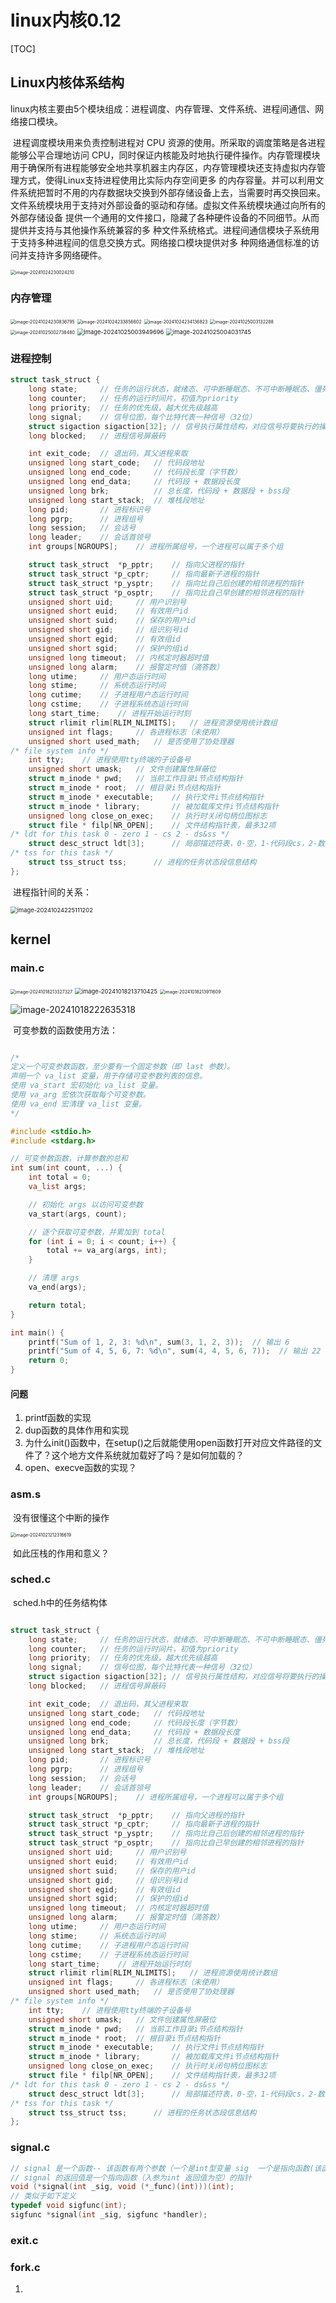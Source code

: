 # linux内核0.12

[TOC]



## Linux内核体系结构

​		linux内核主要由5个模块组成：进程调度、内存管理、文件系统、进程间通信、网络接口模块。

​		进程调度模块用来负责控制进程对 CPU 资源的使用。所采取的调度策略是各进程能够公平合理地访问 CPU，同时保证内核能及时地执行硬件操作。内存管理模块用于确保所有进程能够安全地共享机器主内存区，内存管理模块还支持虚拟内存管理方式，使得Linux支持进程使用比实际内存空间更多 的内存容量。并可以利用文件系统把暂时不用的内存数据块交换到外部存储设备上去，当需要时再交换回来。文件系统模块用于支持对外部设备的驱动和存储。虚拟文件系统模块通过向所有的外部存储设备 提供一个通用的文件接口，隐藏了各种硬件设备的不同细节。从而提供并支持与其他操作系统兼容的多 种文件系统格式。进程间通信模块子系统用于支持多种进程间的信息交换方式。网络接口模块提供对多 种网络通信标准的访问并支持许多网络硬件。

<img src="images/linux内核0.12/image-20241024230024210.png" alt="image-20241024230024210" style="zoom: 50%;" />

### 内存管理

<img src="images/linux内核0.12/image-20241024230836795.png" alt="image-20241024230836795" style="zoom: 50%;" />





<img src="images/linux内核0.12/image-20241024233856602.png" alt="image-20241024233856602" style="zoom:50%;" />





<img src="images/linux内核0.12/image-20241024234136823.png" alt="image-20241024234136823" style="zoom:50%;" />



<img src="images/linux内核0.12/image-20241025003132288.png" alt="image-20241025003132288" style="zoom:50%;" />



<img src="images/linux内核0.12/image-20241025002738480.png" alt="image-20241025002738480" style="zoom:50%;" />



<img src="images/linux内核0.12/image-20241025003949696.png" alt="image-20241025003949696" style="zoom:67%;" />



<img src="images/linux内核0.12/image-20241025004031745.png" alt="image-20241025004031745" style="zoom:67%;" />





### 进程控制

```C
struct task_struct {
	long state;		// 任务的运行状态，就绪态、可中断睡眠态、不可中断睡眠态、僵死态、停止态
	long counter;	// 任务的运行时间片，初值为priority
	long priority;	// 任务的优先级，越大优先级越高
	long signal;	// 信号位图，每个比特代表一种信号（32位）
	struct sigaction sigaction[32];	// 信号执行属性结构，对应信号将要执行的操作和标志信息
	long blocked;	// 进程信号屏蔽码

	int exit_code;	// 退出码，其父进程来取
	unsigned long start_code;	// 代码段地址
    unsigned long end_code;		// 代码段长度（字节数）
    unsigned long end_data;		// 代码段 + 数据段长度
    unsigned long brk;			// 总长度，代码段 + 数据段 + bss段
    unsigned long start_stack;	// 堆栈段地址
	long pid;		// 进程标识号
    long pgrp;		// 进程组号
    long session;	// 会话号
    long leader;	// 会话首领号
	int	groups[NGROUPS];	// 进程所属组号，一个进程可以属于多个组 

	struct task_struct	*p_pptr;	// 指向父进程的指针
    struct task_struct *p_cptr;		// 指向最新子进程的指针
    struct task_struct *p_ysptr;	// 指向比自己后创建的相邻进程的指针
    struct task_struct *p_osptr;	// 指向比自己早创建的相邻进程的指针
	unsigned short uid;		// 用户识别号
    unsigned short euid;	// 有效用户id
    unsigned short suid;	// 保存的用户id
	unsigned short gid;		// 组识别号id
    unsigned short egid;	// 有效组id
    unsigned short sgid;	// 保护的组id
	unsigned long timeout;	// 内核定时器超时值
    unsigned long alarm;	// 报警定时值（滴答数）
	long utime;		// 用户态运行时间
    long stime;		// 系统态运行时间
    long cutime;	// 子进程用户态运行时间
    long cstime;	// 子进程系统态运行时间
    long start_time;	// 进程开始运行时刻
	struct rlimit rlim[RLIM_NLIMITS]; 	// 进程资源使用统计数组
	unsigned int flags;		// 各进程标志（未使用）
	unsigned short used_math;	// 是否使用了协处理器
/* file system info */	
	int tty;	// 进程使用tty终端的子设备号
	unsigned short umask;	// 文件创建属性屏蔽位
	struct m_inode * pwd;	// 当前工作目录i节点结构指针
	struct m_inode * root;	// 根目录i节点结构指针
	struct m_inode * executable;	// 执行文件i节点结构指针
	struct m_inode * library;		// 被加载库文件i节点结构指针
	unsigned long close_on_exec;	// 执行时关闭句柄位图标志
	struct file * filp[NR_OPEN];	// 文件结构指针表，最多32项
/* ldt for this task 0 - zero 1 - cs 2 - ds&ss */
	struct desc_struct ldt[3];		// 局部描述符表，0-空，1-代码段cs，2-数据和堆栈段ds&ss
/* tss for this task */
	struct tss_struct tss;		// 进程的任务状态段信息结构
};
```

​	进程指针间的关系：



<img src="images/linux内核0.12/image-20241024225111202.png" alt="image-20241024225111202" style="zoom: 67%;" />









## kernel

### main.c



<img src="images/linux内核0.12/image-20241018213327327.png" alt="image-20241018213327327" style="zoom:50%;" />





<img src="images/linux内核0.12/image-20241018213710425.png" alt="image-20241018213710425" style="zoom:67%;" />





<img src="images/linux内核0.12/image-20241018213911609.png" alt="image-20241018213911609" style="zoom:50%;" />



![image-20241018222635318](images/linux内核0.12/image-20241018222635318.png)







​	可变参数的函数使用方法：

```C

/*
定义一个可变参数函数，至少要有一个固定参数（即 last 参数）。
声明一个 va_list 变量，用于存储可变参数列表的信息。
使用 va_start 宏初始化 va_list 变量。
使用 va_arg 宏依次获取每个可变参数。
使用 va_end 宏清理 va_list 变量。
*/

#include <stdio.h>
#include <stdarg.h>

// 可变参数函数，计算参数的总和
int sum(int count, ...) {
    int total = 0;
    va_list args;

    // 初始化 args 以访问可变参数
    va_start(args, count);

    // 逐个获取可变参数，并累加到 total
    for (int i = 0; i < count; i++) {
        total += va_arg(args, int);
    }

    // 清理 args
    va_end(args);

    return total;
}

int main() {
    printf("Sum of 1, 2, 3: %d\n", sum(3, 1, 2, 3));  // 输出 6
    printf("Sum of 4, 5, 6, 7: %d\n", sum(4, 4, 5, 6, 7));  // 输出 22
    return 0;
}
```



#### 问题

1. printf函数的实现
2. dup函数的具体作用和实现
3. 为什么init()函数中，在setup()之后就能使用open函数打开对应文件路径的文件了？这个地方文件系统就加载好了吗？是如何加载的？
4. open、execve函数的实现？



### asm.s

​	没有很懂这个中断的操作

<img src="images/linux内核0.12/image-20241021212316619.png" alt="image-20241021212316619" style="zoom:50%;" />

​	如此压栈的作用和意义？



### sched.c

​	sched.h中的任务结构体

```C

struct task_struct {
	long state;		// 任务的运行状态，就绪态、可中断睡眠态、不可中断睡眠态、僵死态、停止态
	long counter;	// 任务的运行时间片，初值为priority
	long priority;	// 任务的优先级，越大优先级越高
	long signal;	// 信号位图，每个比特代表一种信号（32位）
	struct sigaction sigaction[32];	// 信号执行属性结构，对应信号将要执行的操作和标志信息
	long blocked;	// 进程信号屏蔽码

	int exit_code;	// 退出码，其父进程来取
	unsigned long start_code;	// 代码段地址
    unsigned long end_code;		// 代码段长度（字节数）
    unsigned long end_data;		// 代码段 + 数据段长度
    unsigned long brk;			// 总长度，代码段 + 数据段 + bss段
    unsigned long start_stack;	// 堆栈段地址
	long pid;		// 进程标识号
    long pgrp;		// 进程组号
    long session;	// 会话号
    long leader;	// 会话首领号
	int	groups[NGROUPS];	// 进程所属组号，一个进程可以属于多个组 

	struct task_struct	*p_pptr;	// 指向父进程的指针
    struct task_struct *p_cptr;		// 指向最新子进程的指针
    struct task_struct *p_ysptr;	// 指向比自己后创建的相邻进程的指针
    struct task_struct *p_osptr;	// 指向比自己早创建的相邻进程的指针
	unsigned short uid;		// 用户识别号
    unsigned short euid;	// 有效用户id
    unsigned short suid;	// 保存的用户id
	unsigned short gid;		// 组识别号id
    unsigned short egid;	// 有效组id
    unsigned short sgid;	// 保护的组id
	unsigned long timeout;	// 内核定时器超时值
    unsigned long alarm;	// 报警定时值（滴答数）
	long utime;		// 用户态运行时间
    long stime;		// 系统态运行时间
    long cutime;	// 子进程用户态运行时间
    long cstime;	// 子进程系统态运行时间
    long start_time;	// 进程开始运行时刻
	struct rlimit rlim[RLIM_NLIMITS]; 	// 进程资源使用统计数组
	unsigned int flags;		// 各进程标志（未使用）
	unsigned short used_math;	// 是否使用了协处理器
/* file system info */	
	int tty;	// 进程使用tty终端的子设备号
	unsigned short umask;	// 文件创建属性屏蔽位
	struct m_inode * pwd;	// 当前工作目录i节点结构指针
	struct m_inode * root;	// 根目录i节点结构指针
	struct m_inode * executable;	// 执行文件i节点结构指针
	struct m_inode * library;		// 被加载库文件i节点结构指针
	unsigned long close_on_exec;	// 执行时关闭句柄位图标志
	struct file * filp[NR_OPEN];	// 文件结构指针表，最多32项
/* ldt for this task 0 - zero 1 - cs 2 - ds&ss */
	struct desc_struct ldt[3];		// 局部描述符表，0-空，1-代码段cs，2-数据和堆栈段ds&ss
/* tss for this task */
	struct tss_struct tss;		// 进程的任务状态段信息结构
};
```







### signal.c

```C
// signal 是一个函数-- 该函数有两个参数（一个是int型变量 sig  一个是指向函数(该函数以int作为入参，返回值为空 )的指针）
// signal 的返回值是一个指向函数（入参为int 返回值为空）的指针
void (*signal(int _sig, void (*_func)(int)))(int);
// 类似于如下定义
typedef void sigfunc(int);
sigfunc *signal(int _sig, sigfunc *handler);

```



### exit.c



### fork.c





1. 